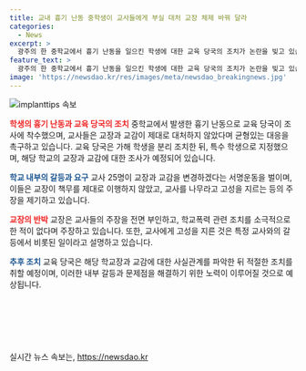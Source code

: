 ```yaml
---
title: 교내 흉기 난동 중학생이 교사들에게 부실 대처 교장 체제 바꿔 달라
categories:
  - News
excerpt: >
  광주의 한 중학교에서 흉기 난동을 일으킨 학생에 대한 교육 당국의 조치가 논란을 빚고 있습니다. 교사들은 교장과 교감의 대처를 비판하며, 대규모 서명운동을 벌이고 있습니다. 교장은 책무를 이행하지 않았고, 교사를 나무란 것과 관련된 주장을 전면 부인했습니다. 교육 당국은 사실관계를 조사한 뒤 추가 조치할 예정입니다. (글자 수: 149자)
feature_text: >
  광주의 한 중학교에서 흉기 난동을 일으킨 학생에 대한 교육 당국의 조치가 논란을 빚고 있습니다. 교사들은 교장과 교감의 대처를 비판하며, 대규모 서명운동을 벌이고 있습니다. 교장은 책무를 이행하지 않았고, 교사를 나무란 것과 관련된 주장을 전면 부인했습니다. 교육 당국은 사실관계를 조사한 뒤 추가 조치할 예정입니다. (글자 수: 149자)
image: 'https://newsdao.kr/res/images/meta/newsdao_breakingnews.jpg'
---
```


<p><img src="https://newsdao.kr/res/images/meta/newsdao_breakingnews.jpg" alt="implanttips 속보" /></p>

<p><b><span style="color: #ee2323;">학생의 흉기 난동과 교육 당국의 조치</span></b>
중학교에서 발생한 흉기 난동으로 교육 당국이 조사에 착수했으며, 교사들은 교장과 교감이 제대로 대처하지 않았다며 균형있는 대응을 촉구하고 있습니다. 교육 당국은 가해 학생을 분리 조치한 뒤, 특수 학생으로 지정했으며, 해당 학교의 교장과 교감에 대한 조사가 예정되어 있습니다.</p>

<p><b><span style="color: #1a5490;">학교 내부의 갈등과 요구</span></b>
교사 25명이 교장과 교감을 변경하겠다는 서명운동을 벌이며, 이들은 교장이 책무를 제대로 이행하지 않았고, 교사를 나무라고 고성을 지르는 등의 주장을 제기하고 있습니다.</p>

<p><b><span style="color: #ee2323;">교장의 반박</span></b>
교장은 교사들의 주장을 전면 부인하고, 학교폭력 관련 조치를 소극적으로 한 적이 없다며 주장하고 있습니다. 또한, 교사에게 고성을 지른 것은 특정 교사와의 갈등에서 비롯된 일이라고 설명하고 있습니다.</p>

<p><b><span style="color: #1a5490;">추후 조치</span></b>
교육 당국은 해당 학교장과 교감에 대한 사실관계를 파악한 뒤 적절한 조치를 취할 예정이며, 이러한 내부 갈등과 문제점을 해결하기 위한 노력이 이루어질 것으로 예상됩니다. </p>

<p data-ke-size="size16">&nbsp;</p>

<p data-ke-size="size16">&nbsp;</p>

<p data-ke-size="size16">&nbsp;</p>
실시간 뉴스 속보는, <a href="https://newsdao.kr" rel="dofollow">https://newsdao.kr</a>


